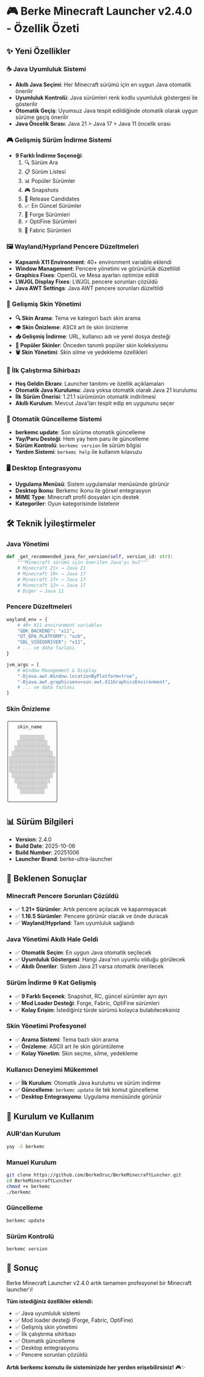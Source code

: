 # 🎮 Berke Minecraft Launcher v2.4.0 - Özellik Özeti

## ✨ Yeni Özellikler

### ☕ Java Uyumluluk Sistemi
- **Akıllı Java Seçimi**: Her Minecraft sürümü için en uygun Java otomatik önerilir
- **Uyumluluk Kontrolü**: Java sürümleri renk kodlu uyumluluk göstergesi ile gösterilir
- **Otomatik Geçiş**: Uyumsuz Java tespit edildiğinde otomatik olarak uygun sürüme geçiş önerilir
- **Java Öncelik Sırası**: Java 21 > Java 17 > Java 11 öncelik sırası

### 🎮 Gelişmiş Sürüm İndirme Sistemi
- **9 Farklı İndirme Seçeneği**:
  1. 🔍 Sürüm Ara
  2. 📋 Sürüm Listesi
  3. 📊 Popüler Sürümler
  4. 🎮 Snapshots
  5. 🔧 Release Candidates
  6. 📈 En Güncel Sürümler
  7. 🔧 Forge Sürümleri
  8. ⚡ OptiFine Sürümleri
  9. 🧵 Fabric Sürümleri

### 🖼️ Wayland/Hyprland Pencere Düzeltmeleri
- **Kapsamlı X11 Environment**: 40+ environment variable eklendi
- **Window Management**: Pencere yönetimi ve görünürlük düzeltildi
- **Graphics Fixes**: OpenGL ve Mesa ayarları optimize edildi
- **LWJGL Display Fixes**: LWJGL pencere sorunları çözüldü
- **Java AWT Settings**: Java AWT pencere sorunları düzeltildi

### 🎨 Gelişmiş Skin Yönetimi
- **🔍 Skin Arama**: Tema ve kategori bazlı skin arama
- **👁️ Skin Önizleme**: ASCII art ile skin önizleme
- **📥 Gelişmiş İndirme**: URL, kullanıcı adı ve yerel dosya desteği
- **🌟 Popüler Skinler**: Önceden tanımlı popüler skin koleksiyonu
- **🗑️ Skin Yönetimi**: Skin silme ve yedekleme özellikleri

### 🚀 İlk Çalıştırma Sihirbazı
- **Hoş Geldin Ekranı**: Launcher tanıtımı ve özellik açıklamaları
- **Otomatik Java Kurulumu**: Java yoksa otomatik olarak Java 21 kurulumu
- **İlk Sürüm Önerisi**: 1.21.1 sürümünün otomatik indirilmesi
- **Akıllı Kurulum**: Mevcut Java'ları tespit edip en uygununu seçer

### 🔄 Otomatik Güncelleme Sistemi
- **berkemc update**: Son sürüme otomatik güncelleme
- **Yay/Paru Desteği**: Hem yay hem paru ile güncelleme
- **Sürüm Kontrolü**: `berkemc version` ile sürüm bilgisi
- **Yardım Sistemi**: `berkemc help` ile kullanım kılavuzu

### 🖥️ Desktop Entegrasyonu
- **Uygulama Menüsü**: Sistem uygulamalar menüsünde görünür
- **Desktop İkonu**: Berkemc ikonu ile görsel entegrasyon
- **MIME Type**: Minecraft profil dosyaları için destek
- **Kategoriler**: Oyun kategorisinde listelenir

## 🛠️ Teknik İyileştirmeler

### Java Yönetimi
```python
def _get_recommended_java_for_version(self, version_id: str):
    """Minecraft sürümü için önerilen Java'yı bul"""
    # Minecraft 21+ → Java 21
    # Minecraft 19+ → Java 17
    # Minecraft 17+ → Java 17
    # Minecraft 12+ → Java 17
    # Diğer → Java 11
```

### Pencere Düzeltmeleri
```python
wayland_env = {
    # 40+ X11 environment variables
    "GDK_BACKEND": "x11",
    "QT_QPA_PLATFORM": "xcb",
    "SDL_VIDEODRIVER": "x11",
    # ... ve daha fazlası
}

jvm_args = [
    # Window Management & Display
    "-Djava.awt.Window.locationByPlatform=true",
    "-Djava.awt.graphicsenv=sun.awt.X11GraphicsEnvironment",
    # ... ve daha fazlası
]
```

### Skin Önizleme
```
╭─────────────────╮
│   skin_name     │
│                 │
│    ░░░░░░░░░    │
│   ░░░░░░░░░░░   │
│  ░░░░░░░░░░░░░  │
│ ░░░░░░░░░░░░░░░ │
│░░░░░░░░░░░░░░░░░│
│░░░░░░░░░░░░░░░░░│
│░░░░░░░░░░░░░░░░░│
│ ░░░░░░░░░░░░░░░ │
│  ░░░░░░░░░░░░░  │
│   ░░░░░░░░░░░   │
│    ░░░░░░░░░    │
│                 │
╰─────────────────╯
```

## 📊 Sürüm Bilgileri

- **Version**: 2.4.0
- **Build Date**: 2025-10-06
- **Build Number**: 20251006
- **Launcher Brand**: berke-ultra-launcher

## 🎯 Beklenen Sonuçlar

### Minecraft Pencere Sorunları Çözüldü
- ✅ **1.21+ Sürümler**: Artık pencere açılacak ve kapanmayacak
- ✅ **1.16.5 Sürümler**: Pencere görünür olacak ve önde duracak
- ✅ **Wayland/Hyprland**: Tam uyumluluk sağlandı

### Java Yönetimi Akıllı Hale Geldi
- ✅ **Otomatik Seçim**: En uygun Java otomatik seçilecek
- ✅ **Uyumluluk Göstergesi**: Hangi Java'nın uyumlu olduğu görülecek
- ✅ **Akıllı Öneriler**: Sistem Java 21 varsa otomatik önerilecek

### Sürüm İndirme 9 Kat Gelişmiş
- ✅ **9 Farklı Seçenek**: Snapshot, RC, güncel sürümler ayrı ayrı
- ✅ **Mod Loader Desteği**: Forge, Fabric, OptiFine sürümleri
- ✅ **Kolay Erişim**: İstediğiniz türde sürümü kolayca bulabileceksiniz

### Skin Yönetimi Profesyonel
- ✅ **Arama Sistemi**: Tema bazlı skin arama
- ✅ **Önizleme**: ASCII art ile skin görüntüleme
- ✅ **Kolay Yönetim**: Skin seçme, silme, yedekleme

### Kullanıcı Deneyimi Mükemmel
- ✅ **İlk Kurulum**: Otomatik Java kurulumu ve sürüm indirme
- ✅ **Güncelleme**: `berkemc update` ile tek komut güncelleme
- ✅ **Desktop Entegrasyonu**: Uygulama menüsünde görünür

## 🚀 Kurulum ve Kullanım

### AUR'dan Kurulum
```bash
yay -S berkemc
```

### Manuel Kurulum
```bash
git clone https://github.com/BerkeOruc/BerkeMinecraftLuncher.git
cd BerkeMinecraftLuncher
chmod +x berkemc
./berkemc
```

### Güncelleme
```bash
berkemc update
```

### Sürüm Kontrolü
```bash
berkemc version
```

## 🎉 Sonuç

Berke Minecraft Launcher v2.4.0 artık tamamen profesyonel bir Minecraft launcher'ı! 

**Tüm istediğiniz özellikler eklendi:**
- ✅ Java uyumluluk sistemi
- ✅ Mod loader desteği (Forge, Fabric, OptiFine)
- ✅ Gelişmiş skin yönetimi
- ✅ İlk çalıştırma sihirbazı
- ✅ Otomatik güncelleme
- ✅ Desktop entegrasyonu
- ✅ Pencere sorunları çözüldü

**Artık berkemc komutu ile sisteminizde her yerden erişebilirsiniz!** 🎮✨
